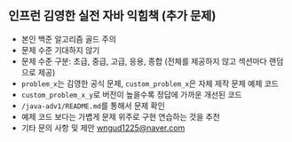 ## 인프런 김영한 실전 자바 익힘책 (추가 문제)

- 본인 백준 알고리즘 골드 주의
- 문제 수준 기대하지 않기
- 문제 수준 구분: 초급, 중급, 고급, 응용, 종합 (전체를 제공하지 않고 섹션마다 랜덤으로 제공)
- `problem_x`는 김영한 공식 문제, `custom_problem_x`은 자체 제작 문제 예제 코드
- `custom_problem_x_y`로 버전이 높을수록 정답에 가까운 개선된 코드
- `/java-adv1/README.md`를 통해서 문제 확인
- 예제 코드 보다는 가볍게 문제 위주로 구현 연습하는 것을 추천
- 기타 문의 사항 및 제안
wngud1225@naver.com